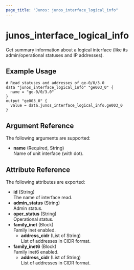 ```yaml
---
page_title: "Junos: junos_interface_logical_info"
---
```


# junos_interface_logical_info

Get summary information about a logical interface (like its admin/operational statuses and IP addresses).

## Example Usage

```hcl
# Read statuses and addresses of ge-0/0/3.0
data "junos_interface_logical_info" "ge003_0" {
  name = "ge-0/0/3.0"
}
output "ge003_0" {
  value = data.junos_interface_logical_info.ge003_0
}
```

## Argument Reference

The following arguments are supported:

- **name** (Required, String)  
  Name of unit interface (with dot).

## Attribute Reference

The following attributes are exported:

- **id** (String)  
  The name of interface read.
- **admin_status** (String)  
  Admin status.
- **oper_status** (String)  
  Operational status.
- **family_inet** (Block)  
  Family inet enabled.
  - **address_cidr** (List of String)  
    List of addresses in CIDR format.
- **family_inet6** (Block)  
  Family inet6 enabled.
  - **address_cidr** (List of String)  
    List of addresses in CIDR format.
